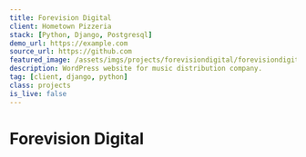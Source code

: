 ```yaml
---
title: Forevision Digital
client: Hometown Pizzeria
stack: [Python, Django, Postgresql]
demo_url: https://example.com
source_url: https://github.com
featured_image: /assets/imgs/projects/forevisiondigital/forevisiondigital.png
description: WordPress website for music distribution company.
tag: [client, django, python]
class: projects
is_live: false
---
```


# Forevision Digital